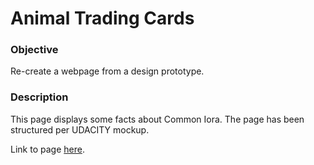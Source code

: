 # Animal Trading Cards


### Objective 

Re-create a webpage from a design prototype.



### Description

This page displays some facts about Common Iora. The page has been structured per UDACITY mockup.

Link to page [here](http://asifchoudhury.github.io/AnimalTradingCards).



